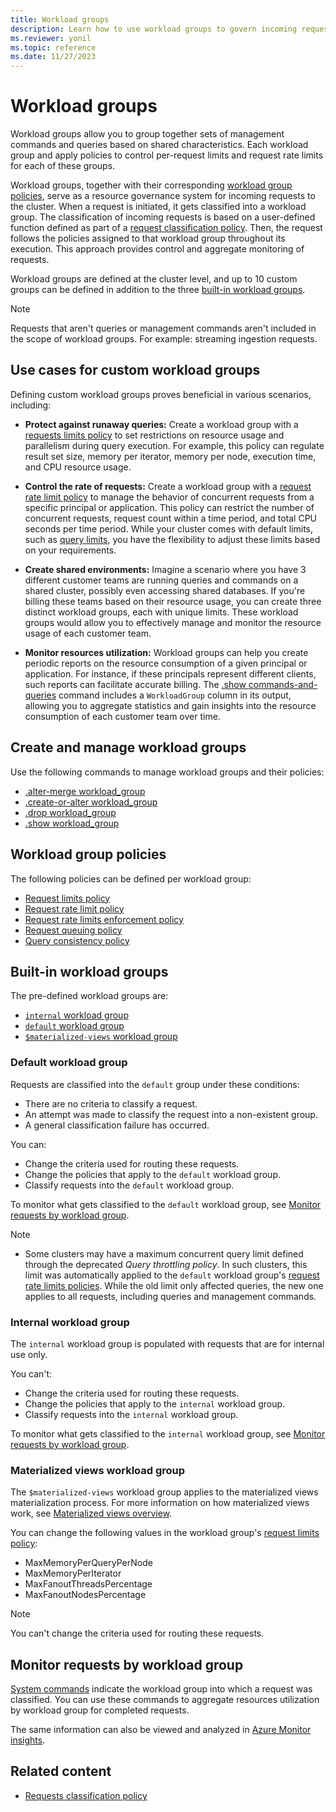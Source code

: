 ```yaml
---
title: Workload groups
description: Learn how to use workload groups to govern incoming requests to the cluster.
ms.reviewer: yonil
ms.topic: reference
ms.date: 11/27/2023
---
```

# Workload groups

Workload groups allow you to group together sets of management commands and queries based on shared characteristics. Each workload group and apply policies to control per-request limits and request rate limits for each of these groups. 

Workload groups, together with their corresponding [workload group policies](#workload-group-policies), serve as a resource governance system for incoming requests to the cluster. When a request is initiated, it gets classified into a workload group. The classification of incoming requests is based on a user-defined function defined as part of a [request classification policy](request-classification-policy.md). Then, the request follows the policies assigned to that workload group throughout its execution. This approach provides control and aggregate monitoring of requests.

Workload groups are defined at the cluster level, and up to 10 custom groups can be defined in addition to the three [built-in workload groups](#built-in-workload-groups).

> [!NOTE]
> Requests that aren't queries or management commands aren't included in the scope of workload groups. For example: streaming ingestion requests.

## Use cases for custom workload groups

Defining custom workload groups proves beneficial in various scenarios, including:

* **Protect against runaway queries:** Create a workload group with a [requests limits policy](request-limits-policy.md) to set restrictions on resource usage and parallelism during query execution. For example, this policy can regulate result set size, memory per iterator, memory per node, execution time, and CPU resource usage.

* **Control the rate of requests:** Create a workload group with a [request rate limit policy](request-rate-limit-policy.md) to manage the behavior of concurrent requests from a specific principal or application. This policy can restrict the number of concurrent requests, request count within a time period, and total CPU seconds per time period. While your cluster comes with default limits, such as [query limits](../concepts/querylimits.md), you have the flexibility to adjust these limits based on your requirements.

* **Create shared environments:** Imagine a scenario where you have 3 different customer teams are running queries and commands on a shared cluster, possibly even accessing shared databases. If you're billing these teams based on their resource usage, you can create three distinct workload groups, each with unique limits. These workload groups would allow you to effectively manage and monitor the resource usage of each customer team.

* **Monitor resources utilization:** Workload groups can help you create periodic reports on the resource consumption of a given principal or application. For instance, if these principals represent different clients, such reports can facilitate accurate billing. The [.show commands-and-queries](commands-and-queries.md) command includes a `WorkloadGroup` column in its output, allowing you to aggregate statistics and gain insights into the resource consumption of each customer team over time.

## Create and manage workload groups

Use the following commands to manage workload groups and their policies:

* [.alter-merge workload_group](alter-merge-workload-group-command.md)
* [.create-or-alter workload_group](create-or-alter-workload-group-command.md)
* [.drop workload_group](drop-workload-group-command.md)
* [.show workload_group](show-workload-group-command.md)

## Workload group policies

The following policies can be defined per workload group:

* [Request limits policy](request-limits-policy.md)
* [Request rate limit policy](request-rate-limit-policy.md)
* [Request rate limits enforcement policy](request-rate-limits-enforcement-policy.md)
* [Request queuing policy](request-queuing-policy.md)
* [Query consistency policy](query-consistency-policy.md)

## Built-in workload groups

The pre-defined workload groups are:

* [`internal` workload group](#internal-workload-group)
* [`default` workload group](#default-workload-group)
* [`$materialized-views` workload group](#materialized-views-workload-group)

### Default workload group

Requests are classified into the `default` group under these conditions:

* There are no criteria to classify a request.
* An attempt was made to classify the request into a non-existent group.
* A general classification failure has occurred.

You can:

* Change the criteria used for routing these requests.
* Change the policies that apply to the `default` workload group.
* Classify requests into the `default` workload group.

To monitor what gets classified to the `default` workload group, see [Monitor requests by workload group](#monitor-requests-by-workload-group).

> [!NOTE]
> * Some clusters may have a maximum concurrent query limit defined through the deprecated *Query throttling policy*. In such clusters, this limit was automatically applied to the `default` workload group's [request rate limits policies](request-rate-limit-policy.md). While the old limit only affected queries, the new one applies to all requests, including queries and management commands.

### Internal workload group

The `internal` workload group is populated with requests that are for internal use only.

You can't:

* Change the criteria used for routing these requests.
* Change the policies that apply to the `internal` workload group.
* Classify requests into the `internal` workload group.

To monitor what gets classified to the `internal` workload group, see [Monitor requests by workload group](#monitor-requests-by-workload-group).

### Materialized views workload group

The `$materialized-views` workload group applies to the materialized views materialization process. For more information on how materialized views work, see [Materialized views overview](materialized-views/materialized-view-overview.md#how-materialized-views-work).

You can change the following values in the workload group's [request limits policy](request-limits-policy.md):

* MaxMemoryPerQueryPerNode
* MaxMemoryPerIterator
* MaxFanoutThreadsPercentage
* MaxFanoutNodesPercentage

> [!NOTE]
> You can't change the criteria used for routing these requests.

## Monitor requests by workload group

[System commands](systeminfo.md) indicate the workload group into which a request was classified. You can use these commands to aggregate resources utilization by workload group for completed requests.

The same information can also be viewed and analyzed in [Azure Monitor insights](/azure/azure-monitor/insights/data-explorer?toc=/azure/data-explorer/toc.json&bc=/azure/data-explorer/breadcrumb/toc.json).

## Related content

* [Requests classification policy](request-classification-policy.md)
